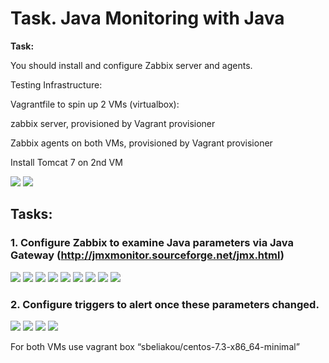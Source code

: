 # Task. Java Monitoring with Java #

**Task:**

You should install and configure Zabbix server and agents.

Testing Infrastructure:

Vagrantfile to spin up 2 VMs (virtualbox):

zabbix server, provisioned by Vagrant provisioner

Zabbix agents on both VMs, provisioned by Vagrant provisioner

Install Tomcat 7 on 2nd VM

<img src="pictures/Screenshot from 2017-07-25 12-12-30.png">

<img src="pictures/Screenshot from 2017-07-25 12-13-45.png">

## Tasks: ##

### 1. Configure Zabbix to examine Java parameters via Java Gateway (http://jmxmonitor.sourceforge.net/jmx.html) ###

<img src="pictures/Screenshot from 2017-07-25 13-31-07.png">

<img src="pictures/Screenshot from 2017-07-25 14-05-38.png">

<img src="pictures/Screenshot from 2017-07-25 14-09-04.png">

<img src="pictures/Screenshot from 2017-07-25 14-40-27.png">

<img src="pictures/Screenshot from 2017-07-25 14-40-27.png">

<img src="pictures/Screenshot from 2017-07-25 14-45-55.png">

<img src="pictures/Screenshot from 2017-07-25 15-56-22.png">

<img src="pictures/Screenshot from 2017-07-25 15-56-13.png">

<img src="pictures/Screenshot from 2017-07-25 15-59-42.png">

### 2. Configure triggers to alert once these parameters changed. ###

<img src="pictures/Screenshot from 2017-07-25 15-55-19.png">

<img src="pictures/Screenshot from 2017-07-25 15-44-26.png">

<img src="pictures/Screenshot from 2017-07-25 15-54-27.png">

<img src="pictures/Screenshot from 2017-07-25 15-53-21.png">

For both VMs use vagrant box “sbeliakou/centos-7.3-x86_64-minimal”